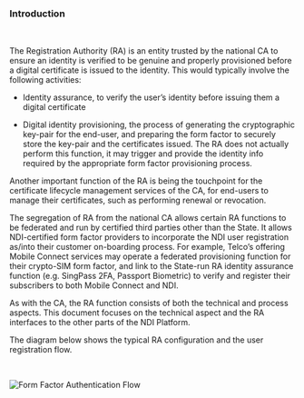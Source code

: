 ### Introduction 

<br>

The Registration Authority (RA) is an entity trusted by the national CA to ensure an identity is verified to be genuine and properly provisioned before a digital certificate is issued to the identity.  This would typically involve the following activities:

-	Identity assurance, to verify the user’s identity before issuing them a digital certificate 

-	Digital identity provisioning, the process of generating the cryptographic key-pair for the end-user, and preparing the form factor to securely store the key-pair and the certificates issued.  The RA does not actually perform this function, it may trigger and provide the identity info required by the appropriate form factor provisioning process.

Another important function of the RA is being the touchpoint for the certificate lifecycle management services of the CA, for end-users to manage their certificates, such as performing renewal or revocation.

The segregation of RA from the national CA allows certain RA functions to be federated and run by certified third parties other than the State.  It allows NDI-certified form factor providers to incorporate the NDI user registration as/into their customer on-boarding process.  For example, Telco’s offering Mobile Connect services may operate a federated provisioning function for their crypto-SIM form factor, and link to the State-run RA identity assurance function (e.g. SingPass 2FA, Passport Biometric) to verify and register their subscribers to both Mobile Connect and NDI.

As with the CA, the RA function consists of both the technical and process aspects.  This document focuses on the technical aspect and the RA interfaces to the other parts of the NDI Platform.
 
The diagram below shows the typical RA configuration and the user registration flow.

<br>

![Form Factor Authentication Flow](/assets/lib/trusted-identity/secra/img/ra_flow.png)



